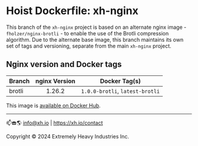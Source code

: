 # Hoist Dockerfile: xh-nginx

This branch of the `xh-nginx` project is based on an alternate nginx image - `fholzer/nginx-brotli` - to enable the 
use of the Brotli compression algorithm. Due to the alternate base image, this branch maintains its own set of tags
and versioning, separate from the main `xh-nginx` project.

## Nginx version and Docker tags

| Branch | nginx Version | Docker Tag(s)                   |
|--------|:-------------:|---------------------------------|
| brotli |    1.26.2     | `1.0.0-brotli`, `latest-brotli` |

This image is
[available on Docker Hub](https://hub.docker.com/r/xhio/xh-nginx/).

----

📫☎️🌎 info@xh.io | <https://xh.io/contact>

Copyright © 2024 Extremely Heavy Industries Inc.
